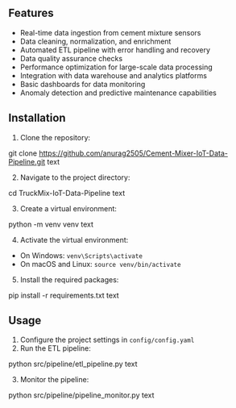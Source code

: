 ## Features

- Real-time data ingestion from cement mixture sensors
- Data cleaning, normalization, and enrichment
- Automated ETL pipeline with error handling and recovery
- Data quality assurance checks
- Performance optimization for large-scale data processing
- Integration with data warehouse and analytics platforms
- Basic dashboards for data monitoring
- Anomaly detection and predictive maintenance capabilities


## Installation

1. Clone the repository:

git clone https://github.com/anurag2505/Cement-Mixer-IoT-Data-Pipeline.git
text

2. Navigate to the project directory:

cd TruckMix-IoT-Data-Pipeline
text

3. Create a virtual environment:

python -m venv venv
text

4. Activate the virtual environment:
- On Windows: `venv\Scripts\activate`
- On macOS and Linux: `source venv/bin/activate`

5. Install the required packages:

pip install -r requirements.txt
text

## Usage

1. Configure the project settings in `config/config.yaml`
2. Run the ETL pipeline:

python src/pipeline/etl_pipeline.py
text

3. Monitor the pipeline:

python src/pipeline/pipeline_monitor.py
text

